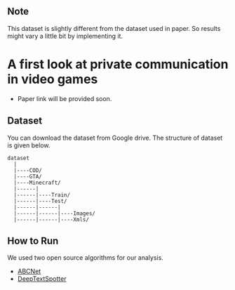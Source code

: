## Note
This dataset is slightly different from the dataset used in paper. So results might vary a little bit by implementing it.

# A first look at private communication in video games

- Paper link will be provided soon.


## Dataset
You can download the dataset from Google drive. The structure of dataset is given below.

    dataset
      |
      |----COD/               
      |----GTA/               
      |----Minecraft/               
      |------|
      |------|----Train/            
      |------|----Test/            
      |------|------|
      |------|------|----Images/
      |------|------|----Xmls/
      


## How to Run
We used two open source algorithms for our analysis.
* [ABCNet](https://github.com/aim-uofa/AdelaiDet/blob/master/configs/BAText/README.md)
* [DeepTextSpotter](https://github.com/MichalBusta/DeepTextSpotter)


